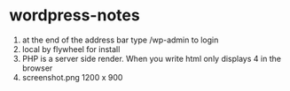 # wordpress-notes
1. at the end of the address bar type /wp-admin to login 
2. local by flywheel for install
3. PHP is a server side render. When you write <?php echo 2 + 2 ?> html only displays 4 in the browser
4. screenshot.png 1200 x 900
